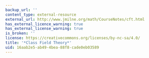 ```yaml
---
backup_url: ''
content_type: external-resource
external_url: http://www.jmilne.org/math/CourseNotes/cft.html
has_external_licence_warning: true
has_external_license_warning: true
is_broken: ''
license: https://creativecommons.org/licenses/by-nc-sa/4.0/
title: '*Class Field Theory*'
uid: 16aab2e5-ab49-4bea-88f8-cade0eb03589
---
```

